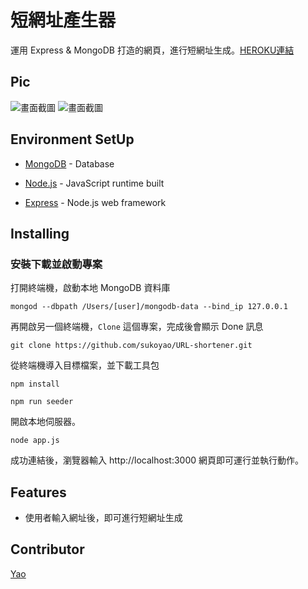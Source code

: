 # 短網址產生器

運用 Express & MongoDB 打造的網頁，進行短網址生成。[HEROKU連結](https://vast-ravine-92996.herokuapp.com/)

## Pic

![畫面截圖](https://imgur.com/qM9jAGM.jpg)
![畫面截圖](https://imgur.com/TqdFKSR.jpg)

## Environment SetUp

- [MongoDB](https://www.mongodb.com/download-center/community) - Database

* [Node.js](https://nodejs.org/en/) - JavaScript runtime built

- [Express](https://expressjs.com/zh-tw/starter/installing.html) - Node.js web framework

## Installing

### 安裝下載並啟動專案

打開終端機，啟動本地 MongoDB 資料庫

```
mongod --dbpath /Users/[user]/mongodb-data --bind_ip 127.0.0.1
```

再開啟另一個終端機，`Clone` 這個專案，完成後會顯示 Done 訊息

```
git clone https://github.com/sukoyao/URL-shortener.git
```

從終端機導入目標檔案，並下載工具包

```
npm install
```

```
npm run seeder
```

開啟本地伺服器。

```
node app.js
```

成功連結後，瀏覽器輸入 http://localhost:3000
網頁即可運行並執行動作。

## Features

- 使用者輸入網址後，即可進行短網址生成

## Contributor

[Yao](https://github.com/sukoyao)
